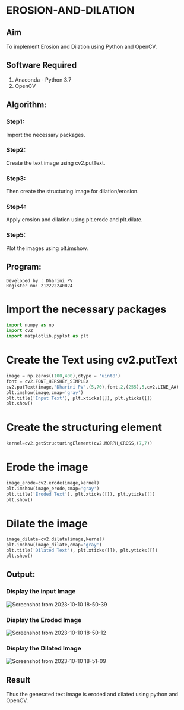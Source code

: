 # EROSION-AND-DILATION

## Aim
To implement Erosion and Dilation using Python and OpenCV.
## Software Required
1. Anaconda - Python 3.7
2. OpenCV
## Algorithm:
### Step1:
Import the necessary packages.

### Step2:
Create the text image using cv2.putText.

### Step3:
Then create the structuring image for dilation/erosion.

### Step4:
Apply erosion and dilation using plt.erode and plt.dilate.

### Step5:
Plot the images using plt.imshow.

## Program:
```
Developed by : Dharini PV
Register no: 212222240024
```
# Import the necessary packages
```python
import numpy as np
import cv2
import matplotlib.pyplot as plt
```
# Create the Text using cv2.putText
```python
image = np.zeros((100,400),dtype = 'uint8')
font = cv2.FONT_HERSHEY_SIMPLEX
cv2.putText(image,"Dharini PV",(5,70),font,2,(255),5,cv2.LINE_AA)
plt.imshow(image,cmap='gray')
plt.title('Input Text'), plt.xticks([]), plt.yticks([])
plt.show()
```
# Create the structuring element
```python
kernel=cv2.getStructuringElement(cv2.MORPH_CROSS,(7,7))
```
# Erode the image
```python
image_erode=cv2.erode(image,kernel)
plt.imshow(image_erode,cmap='gray')
plt.title('Eroded Text'), plt.xticks([]), plt.yticks([])
plt.show()
```
# Dilate the image
```python
image_dilate=cv2.dilate(image,kernel)
plt.imshow(image_dilate,cmap='gray')
plt.title('Dilated Text'), plt.xticks([]), plt.yticks([])
plt.show()
```
## Output:

### Display the input Image

![Screenshot from 2023-10-10 18-50-39](https://github.com/DHARINIPV/EROSION-AND-DILATION/assets/119400845/ab9b7660-29ed-4e8b-b711-12a93bab6d8f)

### Display the Eroded Image
![Screenshot from 2023-10-10 18-50-12](https://github.com/DHARINIPV/EROSION-AND-DILATION/assets/119400845/e06133da-d6d4-4bb5-b8cd-d7c696396065)

### Display the Dilated Image

![Screenshot from 2023-10-10 18-51-09](https://github.com/DHARINIPV/EROSION-AND-DILATION/assets/119400845/dd39e44a-fbba-4f90-96a1-f2c8afc71aa7)

## Result
Thus the generated text image is eroded and dilated using python and OpenCV.
